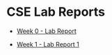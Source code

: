 
# CSE Lab Reports

* [Week 0 - Lab Report](https://Sholehani.github.io/cse15l-lab-reports/lab-report-1-week-0.html)

* [Week 1 - Lab Report 1](https://Sholehani.github.io/cse15l-lab-reports/lab-report-1-week-1.html)
